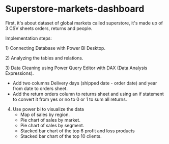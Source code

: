 # Superstore-markets-dashboard

First, it's about dataset of global markets called superstore, it's made up of 3 CSV sheets orders, returns and people.

Implementation steps:

1) Connecting Database with Power BI Desktop.

2) Analyzing the tables and relations.

3) Data Cleaning using Power Query Editor with DAX (Data Analysis Expressions). 
    
   
   - Add two columns Delivery days (shipped date - order date) and year from date to orders sheet.
  
   - Add the return orders column to returns sheet and using an if statement to convert it from yes or no to 0 or 1 to sum all returns.






4) Use power bi to visualize the data
   
   - Map of sales by region.
   
   - Pie chart of sales by market.
   
   - Pie chart of sales by segment.
   
   - Stacked bar chart of the top 6 profit and loss products
   
   - Stacked bar chart of the top 10 clients.
